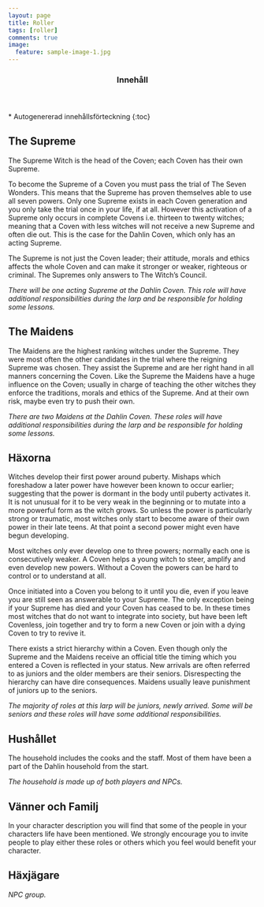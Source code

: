 ```yaml
---
layout: page
title: Roller
tags: [roller]
comments: true
image:
  feature: sample-image-1.jpg
---
```


<section id="table-of-contents" class="toc">
  <header>
    <h3>Innehåll</h3>
  </header>
<div id="drawer" markdown="1">
*  Autogenererad innehållsförteckning
{:toc}
</div>
</section><!-- /#table-of-contents -->

## The Supreme

The Supreme Witch is the head of the Coven; each Coven has their own Supreme. 

To become the Supreme of a Coven you must pass the trial of The Seven Wonders. This means that the Supreme has proven themselves able to use all seven powers. Only one Supreme exists in each Coven generation and you only take the trial once in your life, if at all. However this activation of a Supreme only occurs in complete Covens i.e. thirteen to twenty witches; meaning that a Coven with less witches will not receive a new Supreme and often die out. This is the case for the Dahlin Coven, which only has an acting Supreme.

The Supreme is not just the Coven leader; their attitude, morals and ethics affects the whole Coven and can make it stronger or weaker, righteous or criminal. The Supremes only answers to The Witch’s Council.

*There will be one acting Supreme at the Dahlin Coven. This role will have additional responsibilities during the larp and be responsible for holding some lessons.*

## The Maidens

The Maidens are the highest ranking witches under the Supreme. They were most often the other candidates in the trial where the reigning Supreme was chosen. They assist the Supreme and are her right hand in all manners concerning the Coven. Like the Supreme the Maidens have a huge influence on the Coven; usually in charge of teaching the other witches they enforce the traditions, morals and ethics of the Supreme. And at their own risk, maybe even try to push their own.

*There are two Maidens at the Dahlin Coven. These roles will have additional responsibilities during the larp and be responsible for holding some lessons.*

## Häxorna

Witches develop their first power around puberty. Mishaps which foreshadow a later power have however been known to occur earlier; suggesting that the power is dormant in the body until puberty activates it. It is not unusual for it to be very weak in the beginning or to mutate into a more powerful form as the witch grows. So unless the power is particularly strong or traumatic, most witches only start to become aware of their own power in their late teens. At that point a second power might even have begun developing.

Most witches only ever develop one to three powers; normally each one is consecutively weaker. A Coven helps a young witch to steer, amplify and even develop new powers. Without a Coven the powers can be hard to control or to understand at all. 

Once initiated into a Coven you belong to it until you die, even if you leave you are still seen as answerable to your Supreme. The only exception being if your Supreme has died and your Coven has ceased to be. In these times most witches that do not want to integrate into society, but have been left Covenless, join together and try to form a new Coven or join with a dying Coven to try to revive it. 

There exists a strict hierarchy within a Coven. Even though only the Supreme and the Maidens receive an official title the timing which you entered a Coven is reflected in your status. New arrivals are often referred to as juniors and the older members are their seniors. Disrespecting the hierarchy can have dire consequences. Maidens usually leave punishment of juniors up to the seniors.

*The majority of roles at this larp will be juniors, newly arrived. Some will be seniors and these roles will have some additional responsibilities.*

## Hushållet

The household includes the cooks and the staff. Most of them have been a part of the Dahlin household from the start. 

*The household is made up of both players and NPCs.*

## Vänner och Familj

In your character description you will find that some of the people in your characters life have been mentioned. We strongly encourage you to invite people to play either these roles or others which you feel would benefit your character. 

## Häxjägare

*NPC group.*
